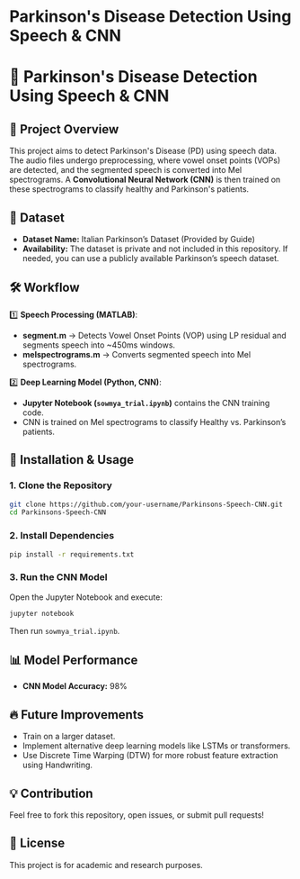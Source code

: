# Parkinson's Disease Detection Using Speech & CNN
# 🧠 Parkinson's Disease Detection Using Speech & CNN

## 📌 Project Overview
This project aims to detect Parkinson's Disease (PD) using speech data. The audio files undergo preprocessing, where vowel onset points (VOPs) are detected, and the segmented speech is converted into Mel spectrograms. A **Convolutional Neural Network (CNN)** is then trained on these spectrograms to classify healthy and Parkinson's patients.

## 📂 Dataset
- **Dataset Name:** Italian Parkinson’s Dataset (Provided by Guide)  
- **Availability:** The dataset is private and not included in this repository. If needed, you can use a publicly available Parkinson’s speech dataset.

## 🛠 Workflow
1️⃣ **Speech Processing (MATLAB)**:
   - **segment.m** → Detects Vowel Onset Points (VOP) using LP residual and segments speech into ~450ms windows.  
   - **melspectrograms.m** → Converts segmented speech into Mel spectrograms.

2️⃣ **Deep Learning Model (Python, CNN)**:  
   - **Jupyter Notebook (`sowmya_trial.ipynb`)** contains the CNN training code.  
   - CNN is trained on Mel spectrograms to classify Healthy vs. Parkinson’s patients.


## 🚀 Installation & Usage
### **1. Clone the Repository**
```bash
git clone https://github.com/your-username/Parkinsons-Speech-CNN.git
cd Parkinsons-Speech-CNN
```
### **2. Install Dependencies**
```bash
pip install -r requirements.txt
```
### **3. Run the CNN Model**
Open the Jupyter Notebook and execute:
```bash
jupyter notebook
```
Then run `sowmya_trial.ipynb`.

## 📊 Model Performance
- **CNN Model Accuracy:** 98% 

## 🔥 Future Improvements
- Train on a larger dataset.
- Implement alternative deep learning models like LSTMs or transformers.
- Use Discrete Time Warping (DTW) for more robust feature extraction using Handwriting.

## 💡 Contribution
Feel free to fork this repository, open issues, or submit pull requests!

## 📜 License
This project is for academic and research purposes.


